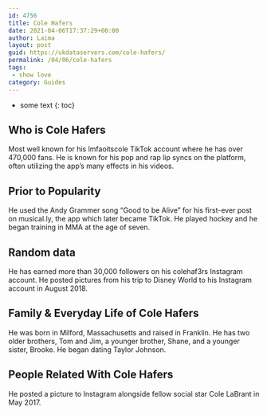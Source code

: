 ```yaml
---
id: 4756
title: Cole Hafers
date: 2021-04-06T17:37:29+00:00
author: Laima
layout: post
guid: https://ukdataservers.com/cole-hafers/
permalink: /04/06/cole-hafers
tags:
 - show love
category: Guides
---
```


* some text
{: toc}


## Who is Cole Hafers
                  
                  
                  
Most well known for his lmfaoitscole TikTok account where he has over 470,000 fans. He is known for his pop and rap lip syncs on the platform, often utilizing the app&#8217;s many effects in his videos. 
                  
              
            
              
            
                
                
                
## Prior to Popularity
                  
                  
                  
He used the Andy Grammer song &#8220;Good to be Alive&#8221; for his first-ever post on musical.ly, the app which later became TikTok. He played hockey and he began training in MMA at the age of seven. 
                  
              
            
              
            
                
                
                
## Random data
                  
                  
                  
He has earned more than 30,000 followers on his colehaf3rs Instagram account. He posted pictures from his trip to Disney World to his Instagram account in August 2018. 
                  
              
            
              
            
                
                
                
## Family & Everyday Life of Cole Hafers
                  
                  
                  
He was born in Milford, Massachusetts and raised in Franklin. He has two older brothers, Tom and Jim, a younger brother, Shane, and a younger sister, Brooke. He began dating Taylor Johnson. 
                  
              
            
              
            
                
                
                
## People Related With Cole Hafers
                  
                  
                  
He posted a picture to Instagram alongside fellow social star Cole LaBrant in May 2017. 
                  
              
            
              
            
                
              
            
              
              
            
            
              
            
          
          
          